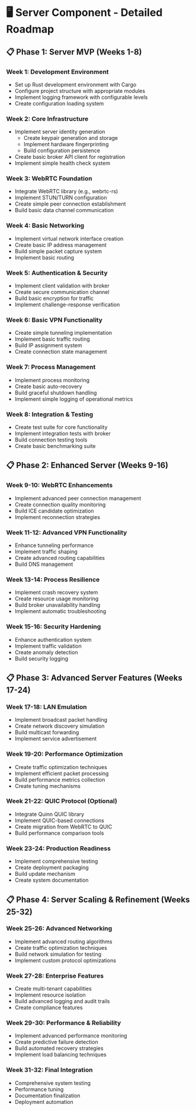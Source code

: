 # 🖥️ Server Component - Detailed Roadmap

## 📋 Phase 1: Server MVP (Weeks 1-8)

### Week 1: Development Environment
- Set up Rust development environment with Cargo
- Configure project structure with appropriate modules
- Implement logging framework with configurable levels
- Create configuration loading system

### Week 2: Core Infrastructure
- Implement server identity generation
  - Create keypair generation and storage
  - Implement hardware fingerprinting
  - Build configuration persistence
- Create basic broker API client for registration
- Implement simple health check system

### Week 3: WebRTC Foundation
- Integrate WebRTC library (e.g., webrtc-rs)
- Implement STUN/TURN configuration
- Create simple peer connection establishment
- Build basic data channel communication

### Week 4: Basic Networking
- Implement virtual network interface creation
- Create basic IP address management
- Build simple packet capture system
- Implement basic routing

### Week 5: Authentication & Security
- Implement client validation with broker
- Create secure communication channel
- Build basic encryption for traffic
- Implement challenge-response verification

### Week 6: Basic VPN Functionality
- Create simple tunneling implementation
- Implement basic traffic routing
- Build IP assignment system
- Create connection state management

### Week 7: Process Management
- Implement process monitoring
- Create basic auto-recovery
- Build graceful shutdown handling
- Implement simple logging of operational metrics

### Week 8: Integration & Testing
- Create test suite for core functionality
- Implement integration tests with broker
- Build connection testing tools
- Create basic benchmarking suite

## 📋 Phase 2: Enhanced Server (Weeks 9-16)

### Week 9-10: WebRTC Enhancements
- Implement advanced peer connection management
- Create connection quality monitoring
- Build ICE candidate optimization
- Implement reconnection strategies

### Week 11-12: Advanced VPN Functionality
- Enhance tunneling performance
- Implement traffic shaping
- Create advanced routing capabilities
- Build DNS management

### Week 13-14: Process Resilience
- Implement crash recovery system
- Create resource usage monitoring
- Build broker unavailability handling
- Implement automatic troubleshooting

### Week 15-16: Security Hardening
- Enhance authentication system
- Implement traffic validation
- Create anomaly detection
- Build security logging

## 📋 Phase 3: Advanced Server Features (Weeks 17-24)

### Week 17-18: LAN Emulation
- Implement broadcast packet handling
- Create network discovery simulation
- Build multicast forwarding
- Implement service advertisement

### Week 19-20: Performance Optimization
- Create traffic optimization techniques
- Implement efficient packet processing
- Build performance metrics collection
- Create tuning mechanisms

### Week 21-22: QUIC Protocol (Optional)
- Integrate Quinn QUIC library
- Implement QUIC-based connections
- Create migration from WebRTC to QUIC
- Build performance comparison tools

### Week 23-24: Production Readiness
- Implement comprehensive testing
- Create deployment packaging
- Build update mechanism
- Create system documentation

## 📋 Phase 4: Server Scaling & Refinement (Weeks 25-32)

### Week 25-26: Advanced Networking
- Implement advanced routing algorithms
- Create traffic optimization techniques
- Build network simulation for testing
- Implement custom protocol optimizations

### Week 27-28: Enterprise Features
- Create multi-tenant capabilities
- Implement resource isolation
- Build advanced logging and audit trails
- Create compliance features

### Week 29-30: Performance & Reliability
- Implement advanced performance monitoring
- Create predictive failure detection
- Build automated recovery strategies
- Implement load balancing techniques

### Week 31-32: Final Integration
- Comprehensive system testing
- Performance tuning
- Documentation finalization
- Deployment automation

